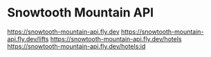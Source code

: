 # Snowtooth Mountain API

https://snowtooth-mountain-api.fly.dev
https://snowtooth-mountain-api.fly.dev/lifts
https://snowtooth-mountain-api.fly.dev/hotels
https://snowtooth-mountain-api.fly.dev/hotels:id